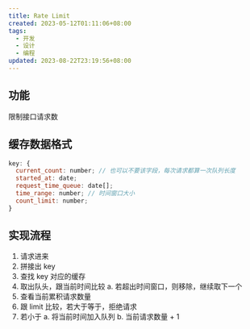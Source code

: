 ```yaml
---
title: Rate Limit
created: 2023-05-12T01:11:06+08:00
tags:
  - 开发
  - 设计
  - 编程
updated: 2023-08-22T23:19:56+08:00
---
```


## 功能

限制接口请求数

## 缓存数据格式

```JavaScript
key: {
  current_count: number; // 也可以不要该字段，每次请求都算一次队列长度
  started_at: date;
  request_time_queue: date[];
  time_range: number; // 时间窗口大小
  count_limit: number;
}
```

## 实现流程

1. 请求进来
2. 拼接出 key
3. 查找 key 对应的缓存
4. 取出队头，跟当前时间比较
    a. 若超出时间窗口，则移除，继续取下一个
5. 查看当前累积请求数量
6. 跟 limit 比较，若大于等于，拒绝请求
7. 若小于
    a. 将当前时间加入队列
    b. 当前请求数量 + 1

